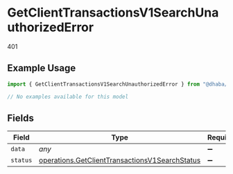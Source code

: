 # GetClientTransactionsV1SearchUnauthorizedError

401

## Example Usage

```typescript
import { GetClientTransactionsV1SearchUnauthorizedError } from "@dhaba/safepay-ts/models/errors";

// No examples available for this model
```

## Fields

| Field                                                                                                            | Type                                                                                                             | Required                                                                                                         | Description                                                                                                      |
| ---------------------------------------------------------------------------------------------------------------- | ---------------------------------------------------------------------------------------------------------------- | ---------------------------------------------------------------------------------------------------------------- | ---------------------------------------------------------------------------------------------------------------- |
| `data`                                                                                                           | *any*                                                                                                            | :heavy_minus_sign:                                                                                               | N/A                                                                                                              |
| `status`                                                                                                         | [operations.GetClientTransactionsV1SearchStatus](../../models/operations/getclienttransactionsv1searchstatus.md) | :heavy_minus_sign:                                                                                               | N/A                                                                                                              |